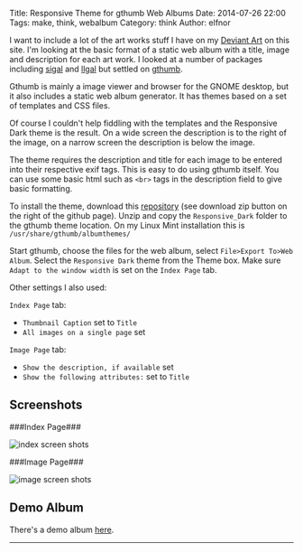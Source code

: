 Title: Responsive Theme for gthumb Web Albums
Date: 2014-07-26 22:00
Tags: make, think, webalbum
Category: think
Author: elfnor

I want to include a lot of the art works stuff I have on my [Deviant Art](http://elfnor.deviantart.com/) on this site. I'm looking at the basic format of a static web album with a title, image and description for each art work. I looked at a number of packages including [sigal](https://github.com/saimn/sigal) and [llgal](http://home.gna.org/llgal/) but settled on [gthumb](https://wiki.gnome.org/Apps/gthumb).

Gthumb is mainly a image viewer and browser for the GNOME desktop, but it also includes a static web album generator. It has themes based on a set of templates and CSS files. 

Of course I couldn't help fiddling with the templates and the Responsive Dark theme is the result. On a wide screen the description is to the right of the image, on a narrow screen the description is below the image. 

The theme requires the description and title for each image to be entered into their respective exif tags. This is easy to do using gthumb itself. You can use some basic html such as `<br>` tags in the description field to give basic formatting.

To install the theme, download this [repository](https://github.com/elfnor/gthumb_responsive_theme) (see download zip button on the right of the github page). Unzip and copy the `Responsive_Dark` folder to the gthumb theme location. On my Linux Mint installation this is `/usr/share/gthumb/albumthemes/`

Start gthumb, choose the files for the web album, select `File>Export To>Web Album`. Select the `Responsive Dark` theme from the Theme box. Make sure `Adapt to the window width` is set on the `Index Page` tab.

Other settings I also used:

`Index Page` tab:

*  `Thumbnail Caption`  set to `Title`
*  `All images on a single page` set

`Image Page` tab:

*  `Show the description, if available` set
*  `Show the following attributes:` set to `Title`

Screenshots
---------

###Index Page###

![index screen shots]({filename}/images/index_screen.png)

###Image Page###

![image screen shots]({filename}/images/image_screen.png)



Demo Album
---------

There's a demo album [here](http://elfnor.github.io/artworksgallery/index.html).

--------------------------------------------------------------

